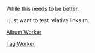 While this needs to be better.

I just want to test relative links rn.

[Album Worker](basic_workers/album_worker.md)

[Tag Worker](basic_workers/tag_worker.md)
